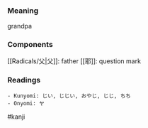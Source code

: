 ### Meaning

grandpa

### Components

[[Radicals/父|父]]: father [[耶]]: question mark

### Readings

```
- Kunyomi: じい, じじい, おやじ, じじ, ちち
- Onyomi: ヤ
```

#kanji
